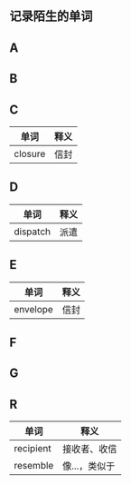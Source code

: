## 记录陌生的单词

A
---


B
---

C
---
|单词|释义|
|---|---|
|closure|信封|


D
---
|单词|释义|
|---|---|
|dispatch|派遣|


E
---
|单词|释义|
|---|---|
|envelope|信封|

F
---

G
---

R
---

|单词|释义|
|---|---|
|recipient|接收者、收信|
|resemble|像...，类似于|
